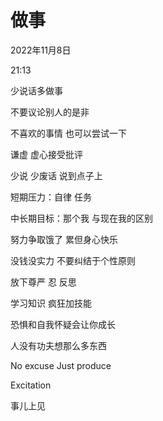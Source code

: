 # 做事


2022年11月8日

21:13

 

少说话多做事

不要议论别人的是非

不喜欢的事情 也可以尝试一下

谦虚 虚心接受批评

少说 少废话 说到点子上

 

短期压力：自律 任务

中长期目标：那个我 与现在我的区别

努力争取饿了 累但身心快乐

 

没钱没实力 不要纠结于个性原则

放下尊严 忍 反思

学习知识 疯狂加技能

 

恐惧和自我怀疑会让你成长

人没有功夫想那么多东西

 

No excuse Just produce

Excitation

事儿上见

 

 
